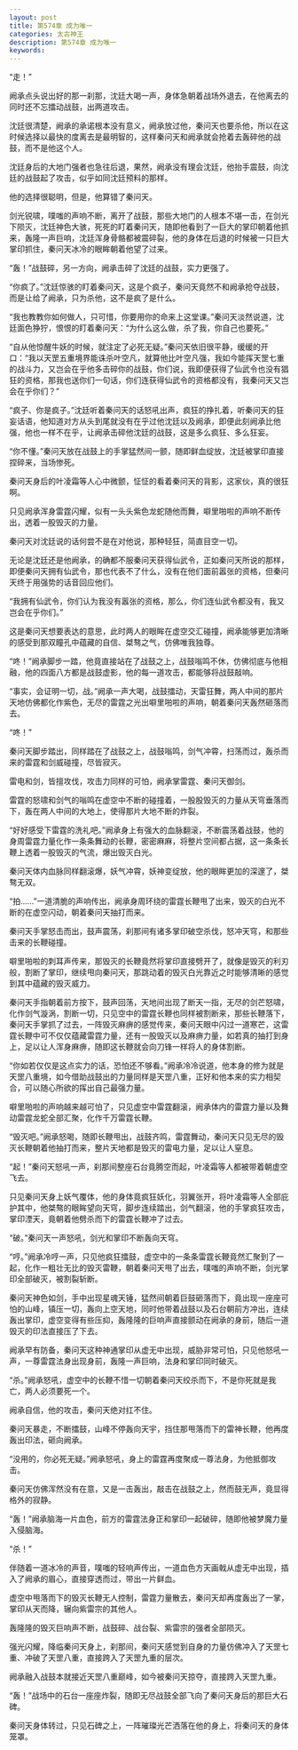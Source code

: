```yaml
---
layout: post
title: 第574章 成为唯一
categories: 太古神王
description: 第574章 成为唯一
keywords:
---
```


“走！”

阙承点头说出好的那一刹那，沈廷大喝一声，身体急朝着战场外退去，在他离去的同时还不忘擂动战鼓，出两道攻击。

沈廷很清楚，阙承的承诺根本没有意义，阙承放过他，秦问天也要杀他，所以在这时候选择以最快的度离去是最明智的，这样秦问天和阙承就会抢着去轰碎他的战鼓，而不是他这个人。

沈廷身后的大地门强者也急往后退，果然，阙承没有理会沈廷，他抬手震鼓，向沈廷的战鼓起了攻击，似乎如同沈廷预料的那样。

他的选择很聪明，但是，他算错了秦问天。

剑光锐啸，噗嗤的声响不断，离开了战鼓，那些大地门的人根本不堪一击，在剑光下陨灭，沈廷神色大骇，死死的盯着秦问天，随即他看到了一巨大的掌印朝着他抓来，轰隆一声巨响，沈廷浑身骨骼都被震碎裂，他的身体在后退的时候被一只巨大掌印抓住，秦问天冰冷的眼眸朝着他望了过来。

“轰！”战鼓碎，另一方向，阙承击碎了沈廷的战鼓，实力更强了。

“你疯了。”沈廷惊骇的盯着秦问天，这是个疯子，秦问天竟然不和阙承抢夺战鼓，而是让给了阙承，只为杀他，这不是疯了是什么。

“我也教教你如何做人，只可惜，你要用你的命来上这堂课。”秦问天淡然说道，沈廷面色狰狞，恨恨的盯着秦问天：“为什么这么做，杀了我，你自己也要死。”

“自从他惊醒牛妖的时候，就注定了必死无疑。”秦问天依旧很平静，缓缓的开口：“我以天罡五重境界能诛杀叶空凡，就算他比叶空凡强，我如今能挥天罡七重的战斗力，又岂会在乎他多击碎你的战鼓，你们说，我即便获得了仙武令也没有猖狂的资格，那我也送你们一句话，你们连获得仙武令的资格都没有，我秦问天又岂会在乎你们？”

“疯子、你是疯子。”沈廷听着秦问天的话怒吼出声，疯狂的挣扎着，听秦问天的狂妄话语，他知道对方从头到尾就没有在乎过他沈廷以及阙承，即便此刻阙承比他强，他也一样不在乎，让阙承击碎他沈廷的战鼓，这是多么疯狂、多么狂妄。

“你不懂。”秦问天放在战鼓上的手掌猛然间一颤，随即鲜血绽放，沈廷被掌印直接捏碎来，当场惨死。

秦问天身后的叶凌霜等人心中微颤，怔怔的看着秦问天的背影，这家伙，真的很狂啊。

只见阙承浑身雷霆闪耀，似有一头头紫色龙蛇随他而舞，噼里啪啦的声响不断传出，透着一股毁灭的力量。

秦问天对沈廷说的话何尝不是在对他说，那种轻狂，简直目空一切。

无论是沈廷还是他阙承，的确都不服秦问天获得仙武令，正如秦问天所说的那样，即便秦问天拥有仙武令，那也代表不了什么，没有在他们面前嚣张的资格，但秦问天终于用强势的话音回应他们。

“我拥有仙武令，你们认为我没有嚣张的资格，那么，你们连仙武令都没有，我又岂会在乎你们。”

这是秦问天想要表达的意思，此时两人的眼眸在虚空交汇碰撞，阙承能够更加清晰的感受到那双瞳孔中蕴藏的自信、桀骜之气，仿佛唯我独尊。

“咚！”阙承脚步一踏，他竟直接站在了战鼓之上，战鼓嗡鸣不休，仿佛彻底与他相融，他的四面八方都是战鼓虚影，他的每一道攻击，都能够将战鼓敲响。

“事实，会证明一切，战。”阙承一声大喝，战鼓擂动，天雷狂舞，两人中间的那片天地仿佛都化作紫色，无尽的雷霆之光出噼里啪啦的声响，朝着秦问天轰然砸落而去。

“咚！”

秦问天脚步踏出，同样踏在了战鼓之上，战鼓嗡鸣，剑气冲霄，扫荡而过，轰杀而来的雷霆和剑威碰撞，尽皆寂灭。

雷电和剑，皆擅攻伐，攻击力同样的可怕，阙承掌雷霆、秦问天御剑。

雷霆的怒啸和剑气的嗡鸣在虚空中不断的碰撞着，一股股毁灭的力量从天穹垂落而下，轰在两人中间的大地上，使得那片大地不断的炸裂。

“好好感受下雷霆的洗礼吧。”阙承身上有强大的血脉翻滚，不断震荡着战鼓，他的身周雷霆力量化作一条条舞动的长鞭，密密麻麻，将整片空间都占据，这一条条长鞭上透着一股毁灭的气流，爆出毁灭白光。

秦问天体内血脉同样翻滚爆，妖气冲霄，妖神变绽放，他的眼眸更加的深邃了，桀骜无双。

“拍……”一道清脆的声响传出，阙承身周环绕的雷霆长鞭甩了出来，毁灭的白光不断的在虚空闪动，朝着秦问天抽打而来。

秦问天手掌怒击而出，鼓声震荡，刹那间有诸多掌印破空杀伐，怒冲天穹，和那些击来的长鞭碰撞。

噼里啪啦的刺耳声传来，那毁灭的长鞭竟然将掌印直接劈开了，就像是毁灭的利刃般，割断了掌印，继续甩向秦问天，那跳动着的毁灭白光靠近之时能够清晰的感觉到其中蕴藏的毁灭威力。

秦问天手指朝着前方按下，鼓声回荡，天地间出现了断天一指，无尽的剑芒怒啸，化作剑气漩涡，割断一切，只见空中的雷霆长鞭也同样被割断来，那些长鞭落下，秦问天手掌抓了过去，一阵毁灭麻痹的感觉传来，秦问天眼中闪过一道寒芒，这雷霆长鞭中可不仅仅蕴藏雷霆力量，还有一股毁灭以及麻痹力量，如若真的抽打到身上，足以让人浑身麻痹，随即这长鞭就会向刀锋一样将人的身体割断。

“你如若仅仅是这点实力的话，恐怕还不够看。”阙承冷冷说道，他本身的修为就是天罡八重境，如今借助战鼓出的力量同样是天罡八重，正好和他本来的实力相契合，可以随心所欲的挥出自己最强力量。

噼里啪啦的声响越来越可怕了，只见虚空中雷霆翻滚，阙承体内的雷霆力量以及舞动雷霆龙蛇全部汇聚，化作千万雷霆长鞭。

“毁灭吧。”阙承怒喝，随即长鞭甩出，战鼓齐鸣，雷霆舞动，秦问天只见无尽的毁灭长鞭朝着他抽打而来，整片天地都是毁灭的雷电力量，足以让人窒息。

“起！”秦问天怒吼一声，刹那间整座石台竟腾空而起，叶凌霜等人都被带着朝虚空飞去。

只见秦问天身上妖气覆体，他的身体竟疯狂妖化，羽翼张开，将叶凌霜等人全部庇护其中，他桀骜的眼眸望向天穹，脚步连续踏出，剑气翻滚，他的手掌疯狂攻击，掌印湮天，竟朝着他劈杀而下的雷霆长鞭冲了过去。

“破。”秦问天一声怒吼，剑光和掌印不断轰向天穹。

“哼。”阙承冷哼一声，只见他疯狂擂鼓，虚空中的一条条雷霆长鞭竟然汇聚到了一起，化作一粗壮无比的毁灭雷鞭，朝着秦问天甩了出去，噗嗤的声响不断，剑光掌印全部破灭，被割裂斩断。

秦问天神色如剑，手中出现星魂天锤，猛然间朝着巨鼓砸落而下，竟出现一座座可怕的山峰，镇压一切，轰向上空天地，同时他带着战鼓以及石台朝前方冲出，连续轰出掌印，虚空变得有些压抑，轰隆隆的巨响声直接颤动在阙承的身前，随后一道毁灭的印法直接压了下去。

阙承早有防备，秦问天这种神通掌印从虚无中出现，威胁非常可怕，只见他怒吼一声，一尊雷霆法身出现身前，轰隆一声巨响，法身和掌印同时破灭。

“杀。”阙承怒吼，虚空中的长鞭不惜一切朝着秦问天绞杀而下，不是你死就是我亡，两人必须要死一个。

阙承自信，他的攻击，秦问天绝对扛不住。

秦问天暴走，不断擂鼓，山峰不停轰向天宇，挡住那甩落而下的雷神长鞭，他再度轰出印法，砸向阙承。

“没用的，你必死无疑。”阙承怒吼，身上的雷霆再度聚成一尊法身，为他抵御攻击。

秦问天仿佛浑然没有在意，又是一击轰出，敲击在战鼓之上，然而鼓无声，竟显得格外的寂静。

“轰！”阙承脑海一片血色，前方的雷霆法身正和掌印一起破碎，随即他被梦魔力量入侵脑海。

“杀！”

伴随着一道冰冷的声音，噗嗤的轻响声传出，一道血色方天画戟从虚无中出现，插入了阙承的眉心，直接穿透而过，带出一片鲜血。

虚空中甩落而下的毁灭长鞭无人控制，雷霆力量散去，秦问天却再度轰出了一掌，掌印从天而降，辗向紫雷宗的其他人。

轰隆隆的毁灭巨响声不断，战鼓碎、战台裂、紫雷宗的强者全部陨灭。

强光闪耀，降临秦问天身上，刹那间，秦问天感觉到自身的力量仿佛冲入了天罡七重、冲破了天罡八重，直接跨入了天罡九重的层次。

阙承融入战鼓本就接近天罡八重巅峰，如今被秦问天掠夺，直接跨入天罡九重。

“轰！”战场中的石台一座座炸裂，随即无尽战鼓全部飞向了秦问天身后的那巨大石碑。

秦问天身体转过，只见石碑之上，一阵璀璨光芒洒落在他的身上，将秦问天的身体笼罩。

